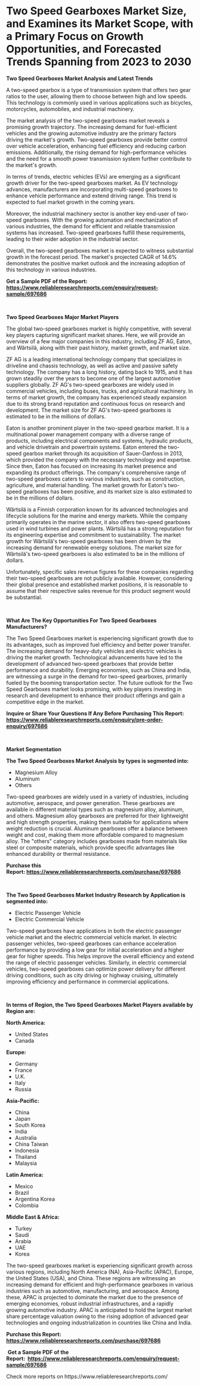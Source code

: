 <p><h1>Two Speed Gearboxes Market Size, and Examines its Market Scope, with a Primary Focus on Growth Opportunities, and Forecasted Trends Spanning from 2023 to 2030</h1></p><p><strong>Two Speed Gearboxes Market Analysis and Latest Trends</strong></p>
<p><p>A two-speed gearbox is a type of transmission system that offers two gear ratios to the user, allowing them to choose between high and low speeds. This technology is commonly used in various applications such as bicycles, motorcycles, automobiles, and industrial machinery.</p><p>The market analysis of the two-speed gearboxes market reveals a promising growth trajectory. The increasing demand for fuel-efficient vehicles and the growing automotive industry are the primary factors driving the market's growth. Two-speed gearboxes provide better control over vehicle acceleration, enhancing fuel efficiency and reducing carbon emissions. Additionally, the rising demand for high-performance vehicles and the need for a smooth power transmission system further contribute to the market's growth.</p><p>In terms of trends, electric vehicles (EVs) are emerging as a significant growth driver for the two-speed gearboxes market. As EV technology advances, manufacturers are incorporating multi-speed gearboxes to enhance vehicle performance and extend driving range. This trend is expected to fuel market growth in the coming years.</p><p>Moreover, the industrial machinery sector is another key end-user of two-speed gearboxes. With the growing automation and mechanization of various industries, the demand for efficient and reliable transmission systems has increased. Two-speed gearboxes fulfill these requirements, leading to their wider adoption in the industrial sector.</p><p>Overall, the two-speed gearboxes market is expected to witness substantial growth in the forecast period. The market's projected CAGR of 14.6% demonstrates the positive market outlook and the increasing adoption of this technology in various industries.</p></p>
<p><strong>Get a Sample PDF of the Report:&nbsp; <a href="https://www.reliableresearchreports.com/enquiry/request-sample/697686">https://www.reliableresearchreports.com/enquiry/request-sample/697686</a></strong></p>
<p>&nbsp;</p>
<p><strong>Two Speed Gearboxes Major Market Players</strong></p>
<p><p>The global two-speed gearboxes market is highly competitive, with several key players capturing significant market shares. Here, we will provide an overview of a few major companies in this industry, including ZF AG, Eaton, and Wärtsilä, along with their past history, market growth, and market size.</p><p>ZF AG is a leading international technology company that specializes in driveline and chassis technology, as well as active and passive safety technology. The company has a long history, dating back to 1915, and it has grown steadily over the years to become one of the largest automotive suppliers globally. ZF AG's two-speed gearboxes are widely used in commercial vehicles, including buses, trucks, and agricultural machinery. In terms of market growth, the company has experienced steady expansion due to its strong brand reputation and continuous focus on research and development. The market size for ZF AG's two-speed gearboxes is estimated to be in the millions of dollars.</p><p>Eaton is another prominent player in the two-speed gearbox market. It is a multinational power management company with a diverse range of products, including electrical components and systems, hydraulic products, and vehicle drivetrain and powertrain systems. Eaton entered the two-speed gearbox market through its acquisition of Sauer-Danfoss in 2013, which provided the company with the necessary technology and expertise. Since then, Eaton has focused on increasing its market presence and expanding its product offerings. The company's comprehensive range of two-speed gearboxes caters to various industries, such as construction, agriculture, and material handling. The market growth for Eaton's two-speed gearboxes has been positive, and its market size is also estimated to be in the millions of dollars.</p><p>Wärtsilä is a Finnish corporation known for its advanced technologies and lifecycle solutions for the marine and energy markets. While the company primarily operates in the marine sector, it also offers two-speed gearboxes used in wind turbines and power plants. Wärtsilä has a strong reputation for its engineering expertise and commitment to sustainability. The market growth for Wärtsilä's two-speed gearboxes has been driven by the increasing demand for renewable energy solutions. The market size for Wärtsilä's two-speed gearboxes is also estimated to be in the millions of dollars.</p><p>Unfortunately, specific sales revenue figures for these companies regarding their two-speed gearboxes are not publicly available. However, considering their global presence and established market positions, it is reasonable to assume that their respective sales revenue for this product segment would be substantial.</p></p>
<p>&nbsp;</p>
<p><strong>What Are The Key Opportunities For Two Speed Gearboxes Manufacturers?</strong></p>
<p><p>The Two Speed Gearboxes market is experiencing significant growth due to its advantages, such as improved fuel efficiency and better power transfer. The increasing demand for heavy-duty vehicles and electric vehicles is driving the market growth. Technological advancements have led to the development of advanced two-speed gearboxes that provide better performance and durability. Emerging economies, such as China and India, are witnessing a surge in the demand for two-speed gearboxes, primarily fueled by the booming transportation sector. The future outlook for the Two Speed Gearboxes market looks promising, with key players investing in research and development to enhance their product offerings and gain a competitive edge in the market.</p></p>
<p><strong>Inquire or Share Your Questions If Any Before Purchasing This Report: <a href="https://www.reliableresearchreports.com/enquiry/pre-order-enquiry/697686">https://www.reliableresearchreports.com/enquiry/pre-order-enquiry/697686</a></strong></p>
<p>&nbsp;</p>
<p><strong>Market Segmentation</strong></p>
<p><strong>The Two Speed Gearboxes Market Analysis by types is segmented into:</strong></p>
<p><ul><li>Magnesium Alloy</li><li>Aluminum</li><li>Others</li></ul></p>
<p><p>Two-speed gearboxes are widely used in a variety of industries, including automotive, aerospace, and power generation. These gearboxes are available in different material types such as magnesium alloy, aluminum, and others. Magnesium alloy gearboxes are preferred for their lightweight and high strength properties, making them suitable for applications where weight reduction is crucial. Aluminum gearboxes offer a balance between weight and cost, making them more affordable compared to magnesium alloy. The "others" category includes gearboxes made from materials like steel or composite materials, which provide specific advantages like enhanced durability or thermal resistance.</p></p>
<p><strong>Purchase this Report:&nbsp;<a href="https://www.reliableresearchreports.com/purchase/697686">https://www.reliableresearchreports.com/purchase/697686</a></strong></p>
<p>&nbsp;</p>
<p><strong>The Two Speed Gearboxes Market Industry Research by Application is segmented into:</strong></p>
<p><ul><li>Electric Passenger Vehicle</li><li>Electric Commercial Vehicle</li></ul></p>
<p><p>Two-speed gearboxes have applications in both the electric passenger vehicle market and the electric commercial vehicle market. In electric passenger vehicles, two-speed gearboxes can enhance acceleration performance by providing a low gear for initial acceleration and a higher gear for higher speeds. This helps improve the overall efficiency and extend the range of electric passenger vehicles. Similarly, in electric commercial vehicles, two-speed gearboxes can optimize power delivery for different driving conditions, such as city driving or highway cruising, ultimately improving efficiency and performance in commercial applications.</p></p>
<p>&nbsp;</p>
<p><strong>In terms of Region, the Two Speed Gearboxes Market Players available by Region are:</strong></p>
<p>
    <p> <strong> North America: </strong>
        <ul>
            <li>United States</li>
            <li>Canada</li>
        </ul>
        </p> 
    <p> <strong> Europe: </strong>
        <ul>
            <li>Germany</li>
            <li>France</li>
            <li>U.K.</li>
            <li>Italy</li>
            <li>Russia</li>
        </ul>
        </p> 
    <p> <strong> Asia-Pacific: </strong>
        <ul>
            <li>China</li>
            <li>Japan</li>
            <li>South Korea</li>
            <li>India</li>
            <li>Australia</li>
            <li>China Taiwan</li>
            <li>Indonesia</li>
            <li>Thailand</li>
            <li>Malaysia</li>
        </ul>
        </p> 
    <p> <strong> Latin America: </strong>
        <ul>
            <li>Mexico</li>
            <li>Brazil</li>
            <li>Argentina Korea</li>
            <li>Colombia</li>
        </ul>
        </p> 
    <p> <strong> Middle East & Africa: </strong>
        <ul>
            <li>Turkey</li>
            <li>Saudi</li>
            <li>Arabia</li>
            <li>UAE</li>
            <li>Korea</li>
        </ul>
    </p>
    </p>
<p><p>The two-speed gearboxes market is experiencing significant growth across various regions, including North America (NA), Asia-Pacific (APAC), Europe, the United States (USA), and China. These regions are witnessing an increasing demand for efficient and high-performance gearboxes in various industries such as automotive, manufacturing, and aerospace. Among these, APAC is projected to dominate the market due to the presence of emerging economies, robust industrial infrastructures, and a rapidly growing automotive industry. APAC is anticipated to hold the largest market share percentage valuation owing to the rising adoption of advanced gear technologies and ongoing industrialization in countries like China and India.</p></p>
<p><strong>Purchase this Report: <a href="https://www.reliableresearchreports.com/purchase/697686">https://www.reliableresearchreports.com/purchase/697686</a></strong></p>
<p>&nbsp;<strong>Get a Sample PDF of the Report:&nbsp;&nbsp;<a href="https://www.reliableresearchreports.com/enquiry/request-sample/697686">https://www.reliableresearchreports.com/enquiry/request-sample/697686</a></strong></p>
<p><strong></strong></p>
<p>Check more reports on https://www.reliableresearchreports.com/</p>